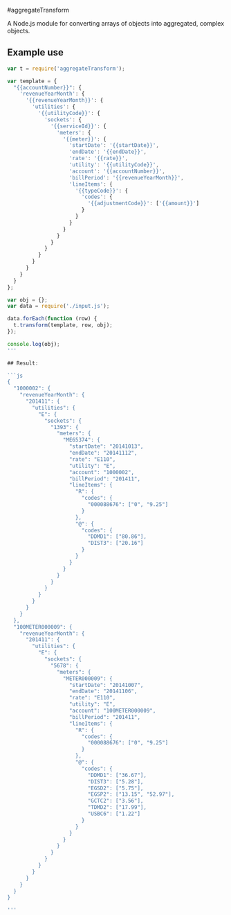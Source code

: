 #aggregateTransform

A Node.js module for converting arrays of objects into aggregated, complex objects.

## Example use
```js
var t = require('aggregateTransform');

var template = {
  "{{accountNumber}}": {
    'revenueYearMonth': {
      '{{revenueYearMonth}}': {
        'utilities': {
          '{{utilityCode}}': {
            'sockets': {
              '{{serviceId}}': {
                'meters': {
                  '{{meter}}': {
                    'startDate': '{{startDate}}',
                    'endDate': '{{endDate}}',
                    'rate': '{{rate}}',
                    'utility': '{{utilityCode}}',
                    'account': '{{accountNumber}}',
                    'billPeriod': '{{revenueYearMonth}}',
                    'lineItems': {
                      '{{typeCode}}': {
                        'codes': {
                          '{{adjustmentCode}}': ['{{amount}}']
                        }
                      }
                    }
                  }
                }
              }
            }
          }
        }
      }
    }
  }
};

var obj = {};
var data = require('./input.js');

data.forEach(function (row) {
  t.transform(template, row, obj);
});

console.log(obj);
'''

## Result:

```js
{
  "1000002": {
    "revenueYearMonth": {
      "201411": {
        "utilities": {
          "E": {
            "sockets": {
              "1393": {
                "meters": {
                  "ME65374": {
                    "startDate": "20141013",
                    "endDate": "20141112",
                    "rate": "E110",
                    "utility": "E",
                    "account": "1000002",
                    "billPeriod": "201411",
                    "lineItems": {
                      "R": {
                        "codes": {
                          "000088676": ["0", "9.25"]
                        }
                      },
                      "@": {
                        "codes": {
                          "DDMD1": ["80.86"],
                          "DIST3": ["20.16"]
                        }
                      }
                    }
                  }
                }
              }
            }
          }
        }
      }
    }
  },
  "100METER000009": {
    "revenueYearMonth": {
      "201411": {
        "utilities": {
          "E": {
            "sockets": {
              "5678": {
                "meters": {
                  "METER000009": {
                    "startDate": "20141007",
                    "endDate": "20141106",
                    "rate": "E110",
                    "utility": "E",
                    "account": "100METER000009",
                    "billPeriod": "201411",
                    "lineItems": {
                      "R": {
                        "codes": {
                          "000088676": ["0", "9.25"]
                        }
                      },
                      "@": {
                        "codes": {
                          "DDMD1": ["36.67"],
                          "DIST3": ["5.28"],
                          "EGSD2": ["5.75"],
                          "EGSP2": ["13.15", "52.97"],
                          "GCTC2": ["3.56"],
                          "TDMD2": ["17.99"],
                          "USBC6": ["1.22"]
                        }
                      }
                    }
                  }
                }
              }
            }
          }
        }
      }
    }
  }
}

'''
